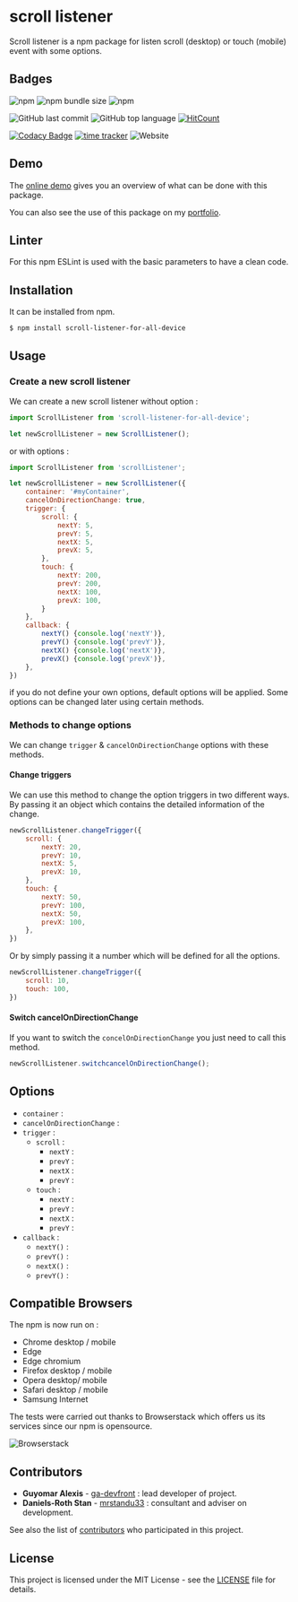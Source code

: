 # scroll listener
Scroll listener is a npm package for listen scroll (desktop) or touch (mobile) event with some options.

## Badges
![npm](https://img.shields.io/npm/v/scroll-listener-for-all-device)
![npm bundle size](https://img.shields.io/bundlephobia/min/scroll-listener-for-all-device)
![npm](https://img.shields.io/npm/dm/scroll-listener-for-all-device)

![GitHub last commit](https://img.shields.io/github/last-commit/ga-devfront/scroll-listener)
![GitHub top language](https://img.shields.io/github/languages/top/ga-devfront/scroll-listener)
[![HitCount](http://hits.dwyl.com/ga-devfront/scroll-listener.svg)](http://hits.dwyl.com/ga-devfront/scroll-listener)

[![Codacy Badge](https://api.codacy.com/project/badge/Grade/e5ddea0228d7470393909a2b6c1d2d77)](https://www.codacy.com/manual/ga-devfront/scroll-listener?utm_source=github.com&amp;utm_medium=referral&amp;utm_content=ga-devfront/scroll-listener&amp;utm_campaign=Badge_Grade)
[![time tracker](https://wakatime.com/badge/github/ga-devfront/scroll-listener.svg)](https://wakatime.com/badge/github/ga-devfront/scroll-listener)
![Website](https://img.shields.io/website?url=https%3A%2F%2Fag-dev.fr%2Fprivate%2Fscroll-listener%2F)

## Demo
The [online demo](https://ag-dev.fr/private/scroll-listener/demo/) gives you an overview of what can be done with this package.

You can also see the use of this package on my [portfolio](https://ag-dev.fr/).

## Linter
For this npm ESLint is used with the basic parameters to have a clean code.

## Installation
It can be installed from npm.
```bash
$ npm install scroll-listener-for-all-device
```

## Usage
### Create a new scroll listener
We can create a new scroll listener without option :
```javascript
import ScrollListener from 'scroll-listener-for-all-device';

let newScrollListener = new ScrollListener();
```
or with options :
```javascript
import ScrollListener from 'scrollListener';

let newScrollListener = new ScrollListener({
    container: '#myContainer',
    cancelOnDirectionChange: true,
    trigger: {
        scroll: {
            nextY: 5,
            prevY: 5,
            nextX: 5,
            prevX: 5,
        },
        touch: {
            nextY: 200,
            prevY: 200,
            nextX: 100,
            prevX: 100,
        }
    },
    callback: {
        nextY() {console.log('nextY')},
        prevY() {console.log('prevY')},
        nextX() {console.log('nextX')},
        prevX() {console.log('prevX')},
    },
})
```

if you do not define your own options, default options will be applied. Some options can be changed later using certain methods.

### Methods to change options
We can change `trigger` & `cancelOnDirectionChange` options with these methods.

#### Change triggers
We can use this method to change the option triggers in two different ways.
By passing it an object which contains the detailed information of the change.
```javascript
newScrollListener.changeTrigger({
    scroll: {
        nextY: 20,
        prevY: 10,
        nextX: 5,
        prevX: 10,
    },
    touch: {
        nextY: 50,
        prevY: 100,
        nextX: 50,
        prevX: 100,
    },
})
```
Or by simply passing it a number which will be defined for all the options.
```javascript
newScrollListener.changeTrigger({
    scroll: 10,
    touch: 100,
})
```

#### Switch cancelOnDirectionChange
If you want to switch the `concelOnDirectionChange` you just need to call this method.
```javascript
newScrollListener.switchcancelOnDirectionChange();
```

## Options
- `container` :
- `cancelOnDirectionChange` :
- `trigger` :
  - `scroll` :
    - `nextY` :
    - `prevY` :
    - `nextX` :
    - `prevY` :
  - `touch` :
    - `nextY` :
    - `prevY` :
    - `nextX` :
    - `prevY` :
- `callback` :
    - `nextY()` :
    - `prevY()` :
    - `nextX()` :
    - `prevY()` :

## Compatible Browsers
The npm is now run on :
- Chrome desktop / mobile
- Edge
- Edge chromium
- Firefox desktop / mobile
- Opera desktop/ mobile
- Safari desktop / mobile
- Samsung Internet

The tests were carried out thanks to Browserstack which offers us its services since our npm is opensource.

![Browserstack](https://d2ogrdw2mh0rsl.cloudfront.net/production/images/static/header/header-logo.svg)

## Contributors

* **Guyomar Alexis** - [ga-devfront](https://github.com/ga-devfront) : lead developer of project.
* **Daniels-Roth Stan** - [mrstandu33](https://github.com/mrstandu33) : consultant and adviser on development.

See also the list of [contributors](https://github.com/ga-devfront/scroll-listener/graphs/contributors) who participated in this project.

## License

This project is licensed under the MIT License - see the [LICENSE](LICENSE) file for details.
